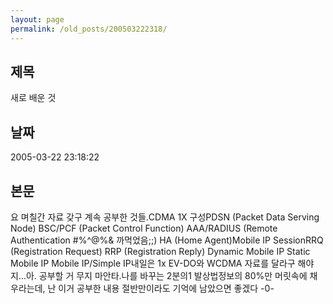 ```yaml
---
layout: page
permalink: /old_posts/200503222318/
---
```


## 제목
새로 배운 것

## 날짜
2005-03-22 23:18:22

## 본문
요 며칠간 자료 갖구 계속 공부한 것들.CDMA 1X 구성PDSN (Packet Data Serving Node) BSC/PCF (Packet Control Function) AAA/RADIUS (Remote Authentication #%^@%& 까먹었음;;) HA (Home Agent)Mobile IP SessionRRQ (Registration Request) RRP (Registration Reply) Dynamic Mobile IP Static Mobile IP Mobile IP/Simple IP내일은 1x EV-DO와 WCDMA 자료를 달라구 해야지...아. 공부할 거 무지 마안타.나를 바꾸는 2분의1 발상법정보의 80%만 머릿속에 채우라는데, 난 이거 공부한 내용 절반만이라도 기억에 남았으면 좋겠다 -0-